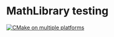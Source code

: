 # MathLibrary testing
[![CMake on multiple platforms](https://github.com/OneBogdan01/MathLibrary-tests/actions/workflows/cmake-multi-platform.yml/badge.svg)](https://github.com/OneBogdan01/MathLibrary-tests/actions/workflows/cmake-multi-platform.yml)

